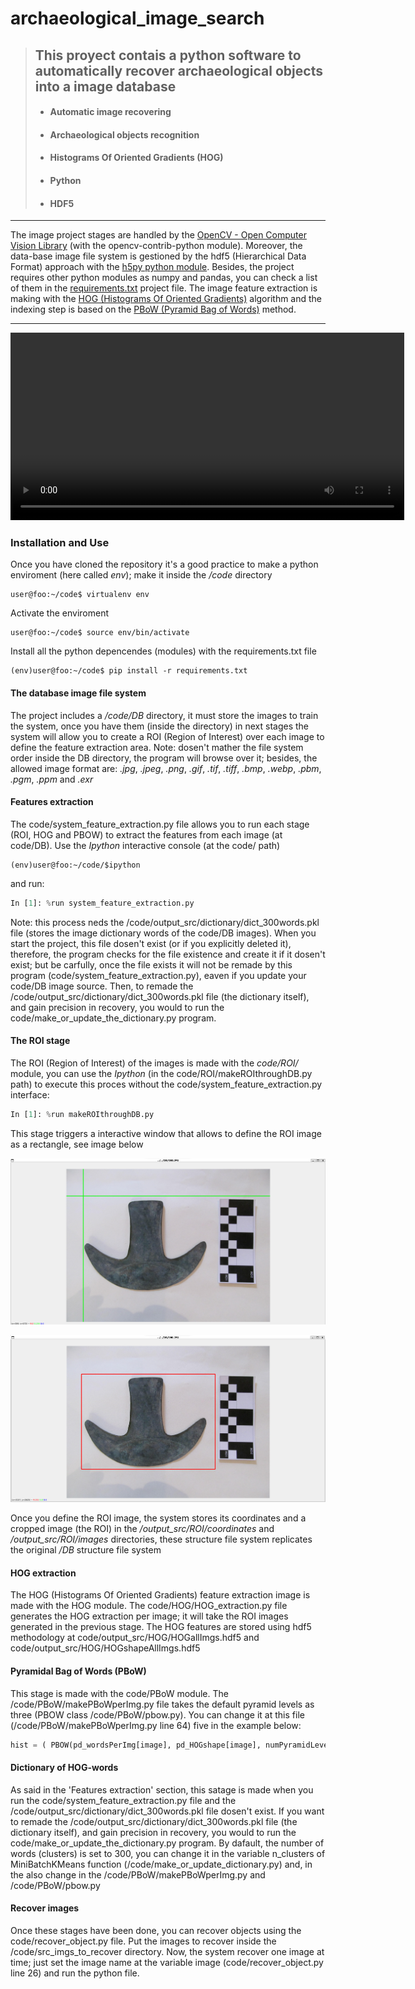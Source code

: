 # archaeological_image_search
> ## **This proyect contais a python software to automatically recover archaeological objects into a image database**
> - #### Automatic image recovering
> - #### Archaeological objects recognition
> - #### Histograms Of Oriented Gradients (HOG)
> - #### Python
> - #### HDF5
___
The image project stages are handled by the [OpenCV - Open Computer Vision Library](https://opencv.org/) (with the opencv-contrib-python module). Moreover, the data-base image file system is gestioned by the hdf5 (Hierarchical Data Format) approach with the [h5py python module](https://docs.h5py.org/en/stable/). Besides, the project requires other python modules as numpy and pandas, you can check a list of them in the [requirements.txt](/code/requirements.txt) project file. The image feature extraction is making with the [HOG (Histograms Of Oriented Gradients)](https://www.researchgate.net/publication/281327886_Histograms_of_Oriented_Gradients_for_Human_Detection) algorithm and the indexing step is based on the [PBoW (Pyramid Bag of Words)](https://ieeexplore.ieee.org/document/1238663) method.
___

<video width="630" height="300" src="https://github.com/FernandoCF7/archaeological_image_search/assets/101651797/facbdfee-224d-406b-a36d-deaddc642d1d.mp4"></video>

### Installation and Use

Once you have cloned the repository it's a good practice to make a python enviroment (here called *env*); make it inside the */code* directory
```console
user@foo:~/code$ virtualenv env
```
Activate the enviroment
```console
user@foo:~/code$ source env/bin/activate
```
Install all the python depencendes (modules) with the requirements.txt file
```console
(env)user@foo:~/code$ pip install -r requirements.txt
```
#### The database image file system

The project includes a */code/DB* directory, it must store the images to train the system, once you have them (inside the directory) in next stages the system will allow you to create a ROI (Region of Interest) over each image to define the feature extraction area. Note: dosen't mather the file system order inside the DB directory, the program will browse over it; besides, the allowed image format are: *.jpg*, *.jpeg*, *.png*, *.gif*, *.tif*, *.tiff*, *.bmp*, *.webp*, *.pbm*, *.pgm*, *.ppm* and *.exr*

#### Features extraction

The code/system_feature_extraction.py file allows you to run each stage (ROI, HOG and PBOW) to extract the features from each image (at code/DB). Use the *Ipython* interactive console (at the code/ path)
```console
(env)user@foo:~/code/$ipython
```
and run:
```python
In [1]: %run system_feature_extraction.py
```
Note: this process neds the /code/output_src/dictionary/dict_300words.pkl file (stores the image dictionary words of the code/DB images). When you start the project, this file dosen't exist (or if you explicitly deleted it), therefore, the program checks for the file existence and create it if it dosen't exist; but be carfully, once the file exists it will not be remade by this program (code/system_feature_extraction.py), eaven if you update your code/DB image source. Then, to remade the /code/output_src/dictionary/dict_300words.pkl file (the dictionary itself), and gain precision in recovery, you would to run the code/make_or_update_the_dictionary.py program.

#### The ROI stage

The ROI (Region of Interest) of the images is made with the *code/ROI/* module, you can use the *Ipython* (in the code/ROI/makeROIthroughDB.py path) to execute this proces without the code/system_feature_extraction.py interface:
```python
In [1]: %run makeROIthroughDB.py
```
This stage triggers a interactive window that allows to define the ROI image as a rectangle, see image below

![](/aux_src/ROI_1.png)

![](/aux_src/ROI_2.png)

Once you define the ROI image, the system stores its coordinates and a cropped image (the ROI) in the */output_src/ROI/coordinates* and */output_src/ROI/images* directories, these structure file system replicates the original */DB* structure file system

#### HOG extraction

The HOG (Histograms Of Oriented Gradients) feature extraction image is made with the HOG module. The code/HOG/HOG_extraction.py file generates the HOG extraction per image; it will take the ROI images generated in the previous stage. The HOG features are stored using hdf5 methodology at code/output_src/HOG/HOGallImgs.hdf5 and code/output_src/HOG/HOGshapeAllImgs.hdf5

#### Pyramidal Bag of Words (PBoW)

This stage is made with the code/PBoW module. The /code/PBoW/makePBoWperImg.py file takes the default pyramid levels as three (PBOW class /code/PBoW/pbow.py). You can change it at this file (/code/PBoW/makePBoWperImg.py line 64) five in the example below:
```python
hist = ( PBOW(pd_wordsPerImg[image], pd_HOGshape[image], numPyramidLevels=5) ).extractPBoW()
```

#### Dictionary of HOG-words

As said in the 'Features extraction' section, this satage is made when you run the code/system_feature_extraction.py file and the /code/output_src/dictionary/dict_300words.pkl file dosen't exist. If you want to remade the /code/output_src/dictionary/dict_300words.pkl file (the dictionary itself), and gain precision in recovery, you would to run the code/make_or_update_the_dictionary.py program. By dafault, the number of words (clusters) is set to 300, you can change it in the variable n_clusters of MiniBatchKMeans function (/code/make_or_update_dictionary.py) and, in the also change in the /code/PBoW/makePBoWperImg.py and /code/PBoW/pbow.py

#### Recover images

Once these stages have been done, you can recover objects using the code/recover_object.py file. Put the images to recover inside the /code/src_imgs_to_recover directory. Now, the system recover one image at time; just set the image name at the variable image (code/recover_object.py line 26) and run the python file.

[//]: # "Contributions"
